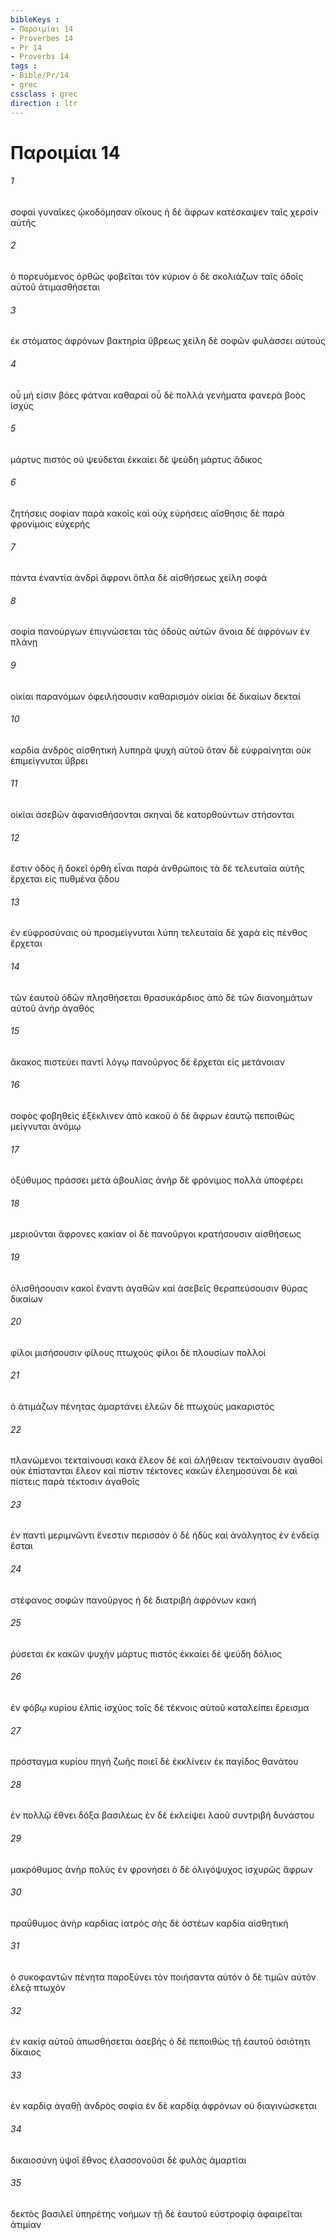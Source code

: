 ```yaml
---
bibleKeys : 
- Παροιμίαι 14
- Proverbes 14
- Pr 14
- Proverbs 14
tags : 
- Bible/Pr/14
- grec
cssclass : grec
direction : ltr
---
```


# Παροιμίαι 14

###### 1
σοφαὶ γυναῖκες ᾠκοδόμησαν οἴκους ἡ δὲ ἄφρων κατέσκαψεν ταῖς χερσὶν αὐτῆς
###### 2
ὁ πορευόμενος ὀρθῶς φοβεῖται τὸν κύριον ὁ δὲ σκολιάζων ταῖς ὁδοῖς αὐτοῦ ἀτιμασθήσεται
###### 3
ἐκ στόματος ἀφρόνων βακτηρία ὕβρεως χείλη δὲ σοφῶν φυλάσσει αὐτούς
###### 4
οὗ μή εἰσιν βόες φάτναι καθαραί οὗ δὲ πολλὰ γενήματα φανερὰ βοὸς ἰσχύς
###### 5
μάρτυς πιστὸς οὐ ψεύδεται ἐκκαίει δὲ ψεύδη μάρτυς ἄδικος
###### 6
ζητήσεις σοφίαν παρὰ κακοῖς καὶ οὐχ εὑρήσεις αἴσθησις δὲ παρὰ φρονίμοις εὐχερής
###### 7
πάντα ἐναντία ἀνδρὶ ἄφρονι ὅπλα δὲ αἰσθήσεως χείλη σοφά
###### 8
σοφία πανούργων ἐπιγνώσεται τὰς ὁδοὺς αὐτῶν ἄνοια δὲ ἀφρόνων ἐν πλάνῃ
###### 9
οἰκίαι παρανόμων ὀφειλήσουσιν καθαρισμόν οἰκίαι δὲ δικαίων δεκταί
###### 10
καρδία ἀνδρὸς αἰσθητική λυπηρὰ ψυχὴ αὐτοῦ ὅταν δὲ εὐφραίνηται οὐκ ἐπιμείγνυται ὕβρει
###### 11
οἰκίαι ἀσεβῶν ἀφανισθήσονται σκηναὶ δὲ κατορθούντων στήσονται
###### 12
ἔστιν ὁδὸς ἣ δοκεῖ ὀρθὴ εἶναι παρὰ ἀνθρώποις τὰ δὲ τελευταῖα αὐτῆς ἔρχεται εἰς πυθμένα ᾅδου
###### 13
ἐν εὐφροσύναις οὐ προσμείγνυται λύπη τελευταία δὲ χαρὰ εἰς πένθος ἔρχεται
###### 14
τῶν ἑαυτοῦ ὁδῶν πλησθήσεται θρασυκάρδιος ἀπὸ δὲ τῶν διανοημάτων αὐτοῦ ἀνὴρ ἀγαθός
###### 15
ἄκακος πιστεύει παντὶ λόγῳ πανοῦργος δὲ ἔρχεται εἰς μετάνοιαν
###### 16
σοφὸς φοβηθεὶς ἐξέκλινεν ἀπὸ κακοῦ ὁ δὲ ἄφρων ἑαυτῷ πεποιθὼς μείγνυται ἀνόμῳ
###### 17
ὀξύθυμος πράσσει μετὰ ἀβουλίας ἀνὴρ δὲ φρόνιμος πολλὰ ὑποφέρει
###### 18
μεριοῦνται ἄφρονες κακίαν οἱ δὲ πανοῦργοι κρατήσουσιν αἰσθήσεως
###### 19
ὀλισθήσουσιν κακοὶ ἔναντι ἀγαθῶν καὶ ἀσεβεῖς θεραπεύσουσιν θύρας δικαίων
###### 20
φίλοι μισήσουσιν φίλους πτωχούς φίλοι δὲ πλουσίων πολλοί
###### 21
ὁ ἀτιμάζων πένητας ἁμαρτάνει ἐλεῶν δὲ πτωχοὺς μακαριστός
###### 22
πλανώμενοι τεκταίνουσι κακά ἔλεον δὲ καὶ ἀλήθειαν τεκταίνουσιν ἀγαθοί οὐκ ἐπίστανται ἔλεον καὶ πίστιν τέκτονες κακῶν ἐλεημοσύναι δὲ καὶ πίστεις παρὰ τέκτοσιν ἀγαθοῖς
###### 23
ἐν παντὶ μεριμνῶντι ἔνεστιν περισσόν ὁ δὲ ἡδὺς καὶ ἀνάλγητος ἐν ἐνδείᾳ ἔσται
###### 24
στέφανος σοφῶν πανοῦργος ἡ δὲ διατριβὴ ἀφρόνων κακή
###### 25
ῥύσεται ἐκ κακῶν ψυχὴν μάρτυς πιστός ἐκκαίει δὲ ψεύδη δόλιος
###### 26
ἐν φόβῳ κυρίου ἐλπὶς ἰσχύος τοῖς δὲ τέκνοις αὐτοῦ καταλείπει ἔρεισμα
###### 27
πρόσταγμα κυρίου πηγὴ ζωῆς ποιεῖ δὲ ἐκκλίνειν ἐκ παγίδος θανάτου
###### 28
ἐν πολλῷ ἔθνει δόξα βασιλέως ἐν δὲ ἐκλείψει λαοῦ συντριβὴ δυνάστου
###### 29
μακρόθυμος ἀνὴρ πολὺς ἐν φρονήσει ὁ δὲ ὀλιγόψυχος ἰσχυρῶς ἄφρων
###### 30
πραΰθυμος ἀνὴρ καρδίας ἰατρός σὴς δὲ ὀστέων καρδία αἰσθητική
###### 31
ὁ συκοφαντῶν πένητα παροξύνει τὸν ποιήσαντα αὐτόν ὁ δὲ τιμῶν αὐτὸν ἐλεᾷ πτωχόν
###### 32
ἐν κακίᾳ αὐτοῦ ἀπωσθήσεται ἀσεβής ὁ δὲ πεποιθὼς τῇ ἑαυτοῦ ὁσιότητι δίκαιος
###### 33
ἐν καρδίᾳ ἀγαθῇ ἀνδρὸς σοφία ἐν δὲ καρδίᾳ ἀφρόνων οὐ διαγινώσκεται
###### 34
δικαιοσύνη ὑψοῖ ἔθνος ἐλασσονοῦσι δὲ φυλὰς ἁμαρτίαι
###### 35
δεκτὸς βασιλεῖ ὑπηρέτης νοήμων τῇ δὲ ἑαυτοῦ εὐστροφίᾳ ἀφαιρεῖται ἀτιμίαν
